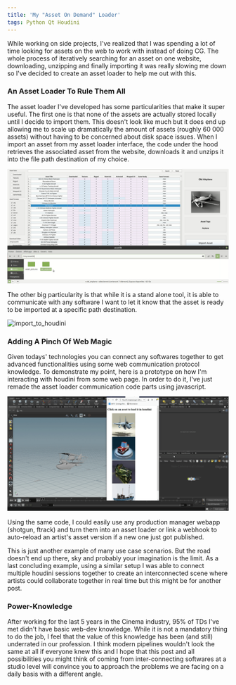 ```yaml
---
title: 'My "Asset On Demand" Loader'
tags: Python Qt Houdini
---
```


While working on side projects, I've realized that I was spending a lot of time looking for assets on the web to work with instead of doing CG. The whole process of iteratively searching for an asset on one website, downloading, unzipping and finally importing it was really slowing me down so I've decided to create an asset loader to help me out with this. 
<!--more--> 


### An Asset Loader To Rule Them All

The asset loader I've developed has some particularities that make it super useful. The first one is that none of the assets are actually stored locally until I decide to import them. This doesn't look like much but it does end up allowing me to scale up dramatically the amount of assets (roughly 60 000 assets) without having to be concerned about disk space issues. When I import an asset from my asset loader interface, the code under the hood retrieves the associated asset from the website, downloads it and unzips it into the file path destination of my choice.

![asset_loader](https://raw.githubusercontent.com/logan169/logan169.github.io/master/assets/images/posts_images/asset_loader/asset_loader.gif)

The other big particularity is that while it is a stand alone tool, it is able to communicate with any software I want to let it know that the asset is ready to be imported at a specific path destination.

![import_to_houdini](https://raw.githubusercontent.com/logan169/logan169.github.io/master/assets/images/posts_images/asset_loader/import_to_houdini.gif)

### Adding A Pinch Of Web Magic

Given todays' technologies you can connect any softwares together to get advanced functionalities using some web communication protocol knowledge. To demonstrate my point, here is a prototype on how I'm interacting with houdini from some web page. In order to do it, I've just remade the asset loader communication code parts using javascript.

![browser_to_houdini2](https://raw.githubusercontent.com/logan169/logan169.github.io/master/assets/images/posts_images/asset_loader/browser_to_houdini2.gif)

Using the same code, I could easily use any production manager webapp (shotgun, ftrack) and turn them into an asset loader or link a webhook to auto-reload an artist's asset version if a new one just got published.

This is just another example of many use case scenarios. But the road doesn't end up there, sky and probably your imagination is the limit. 
As a last concluding example, using a similar setup I was able to connect multiple houdini sessions together to create an interconnected scene where artists could collaborate together in real time but this might be for another post.


### Power-Knowledge  

After working for the last 5 years in the Cinema industry, 95% of TDs I've met didn't have basic web-dev knowledge. While it is not a mandatory thing to do the job, I feel that the value of this knowledge has been (and still) underrated in our profession. I think modern pipelines wouldn't look the same at all if everyone knew this and I hope that this post and all possibilities you might think of coming from inter-connecting softwares at a studio level will convince you to approach the problems we are facing on a daily basis with a different angle.
